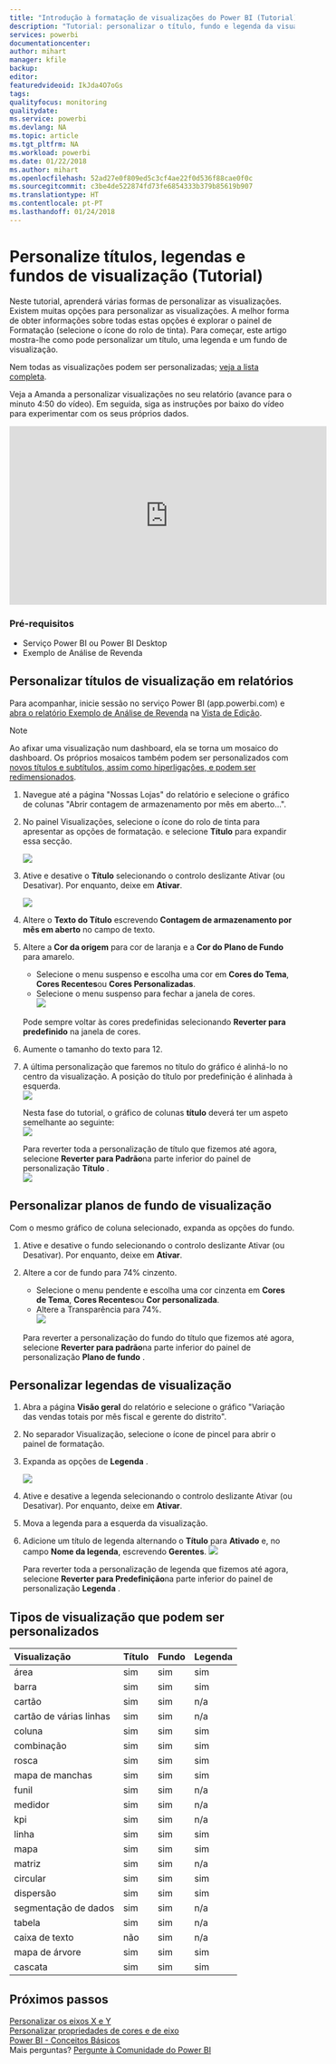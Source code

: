 ```yaml
---
title: "Introdução à formatação de visualizações do Power BI (Tutorial)"
description: "Tutorial: personalizar o título, fundo e legenda da visualização"
services: powerbi
documentationcenter: 
author: mihart
manager: kfile
backup: 
editor: 
featuredvideoid: IkJda4O7oGs
tags: 
qualityfocus: monitoring
qualitydate: 
ms.service: powerbi
ms.devlang: NA
ms.topic: article
ms.tgt_pltfrm: NA
ms.workload: powerbi
ms.date: 01/22/2018
ms.author: mihart
ms.openlocfilehash: 52ad27e0f809ed5c3cf4ae22f0d536f88cae0f0c
ms.sourcegitcommit: c3be4de522874fd73fe6854333b379b85619b907
ms.translationtype: HT
ms.contentlocale: pt-PT
ms.lasthandoff: 01/24/2018
---
```

# <a name="customize-visualization-titles-legends-and-backgrounds-tutorial"></a>Personalize títulos, legendas e fundos de visualização (Tutorial)
Neste tutorial, aprenderá várias formas de personalizar as visualizações.   Existem muitas opções para personalizar as visualizações. A melhor forma de obter informações sobre todas estas opções é explorar o painel de Formatação (selecione o ícone do rolo de tinta).  Para começar, este artigo mostra-lhe como pode personalizar um título, uma legenda e um fundo de visualização.  

Nem todas as visualizações podem ser personalizadas; [veja a lista completa](#list).  

Veja a Amanda a personalizar visualizações no seu relatório (avance para o minuto 4:50 do vídeo). Em seguida, siga as instruções por baixo do vídeo para experimentar com os seus próprios dados.

<iframe width="560" height="315" src="https://www.youtube.com/embed/IkJda4O7oGs" frameborder="0" allowfullscreen></iframe>

### <a name="prerequisites"></a>Pré-requisitos
- Serviço Power BI ou Power BI Desktop
- Exemplo de Análise de Revenda

## <a name="customize-visualization-titles-in-reports"></a>Personalizar títulos de visualização em relatórios
Para acompanhar, inicie sessão no serviço Power BI (app.powerbi.com) e [abra o relatório Exemplo de Análise de Revenda](sample-datasets.md) na [Vista de Edição](service-interact-with-a-report-in-editing-view.md).

> [!NOTE]
> Ao afixar uma visualização num dashboard, ela se torna um mosaico do dashboard.  Os próprios mosaicos também podem ser personalizados com [novos títulos e subtítulos, assim como hiperligações, e podem ser redimensionados](service-dashboard-edit-tile.md).
> 
> 

1. Navegue até a página "Nossas Lojas" do relatório e selecione o gráfico de colunas "Abrir contagem de armazenamento por mês em aberto...".
2. No painel Visualizações, selecione o ícone do rolo de tinta para apresentar as opções de formatação.  e selecione **Título** para expandir essa secção.  
   
   ![](media/power-bi-visualization-customize-title-background-and-legend/power-bi-formatting-menu.png)
3. Ative e desative o  **Título** selecionando o controlo deslizante Ativar (ou Desativar). Por enquanto, deixe em **Ativar**.  
   
   ![](media/power-bi-visualization-customize-title-background-and-legend/onoffslider.png)
4. Altere o **Texto do Título** escrevendo **Contagem de armazenamento por mês em aberto** no campo de texto.  
5. Altere a **Cor da origem** para cor de laranja e a **Cor do Plano de Fundo** para amarelo.
   
   * Selecione o menu suspenso e escolha uma cor em **Cores do Tema**, **Cores Recentes**ou **Cores Personalizadas**.
   * Selecione o menu suspenso para fechar a janela de cores.  
     ![](media/power-bi-visualization-customize-title-background-and-legend/customizecolorpicker.png)
   
   Pode sempre voltar às cores predefinidas selecionando **Reverter para predefinido** na janela de cores.
6. Aumente o tamanho do texto para 12.
7. A última personalização que faremos no título do gráfico é alinhá-lo no centro da visualização. A posição do título por predefinição é alinhada à esquerda.  
   ![](media/power-bi-visualization-customize-title-background-and-legend/customizealign.png)
   
    Nesta fase do tutorial, o gráfico de colunas **título** deverá ter um aspeto semelhante ao seguinte:  
    ![](media/power-bi-visualization-customize-title-background-and-legend/tutorialprogress1.png)
   
    Para reverter toda a personalização de título que fizemos até agora, selecione **Reverter para Padrão**na parte inferior do painel de personalização **Título** .  
    ![](media/power-bi-visualization-customize-title-background-and-legend/revertall.png)

## <a name="customize-visualization-backgrounds"></a>Personalizar planos de fundo de visualização
Com o mesmo gráfico de coluna selecionado, expanda as opções do fundo.

1. Ative e desative o fundo selecionando o controlo deslizante Ativar (ou Desativar). Por enquanto, deixe em **Ativar**.
2. Altere a cor de fundo para 74% cinzento.
   
   * Selecione o menu pendente e escolha uma cor cinzenta em **Cores de Tema**, **Cores Recentes**ou **Cor personalizada**.
   * Altere a Transparência para 74%.   
     ![](media/power-bi-visualization-customize-title-background-and-legend/power-bi-customize-background.png)
   
   Para reverter a personalização do fundo do título que fizemos até agora, selecione **Reverter para padrão**na parte inferior do painel de personalização **Plano de fundo** .

## <a name="customize-visualization-legends"></a>Personalizar legendas de visualização
1. Abra a página **Visão geral** do relatório e selecione o gráfico "Variação das vendas totais por mês fiscal e gerente do distrito".
2. No separador Visualização, selecione o ícone de pincel para abrir o painel de formatação.  
3. Expanda as opções de **Legenda** .
   
      ![](media/power-bi-visualization-customize-title-background-and-legend/legend.png)
4. Ative e desative a legenda selecionando o controlo deslizante Ativar (ou Desativar). Por enquanto, deixe em **Ativar**.
5. Mova a legenda para a esquerda da visualização.    
6. Adicione um título de legenda alternando o **Título** para **Ativado** e, no campo **Nome da legenda**, escrevendo **Gerentes**.
   ![](media/power-bi-visualization-customize-title-background-and-legend/legend-move.png)
   
   Para reverter toda a personalização de legenda que fizemos até agora, selecione **Reverter para Predefinição**na parte inferior do painel de personalização **Legenda** .

<a name="list"></a>

## <a name="visualization-types-that-can-be-customized"></a>Tipos de visualização que podem ser personalizados
| Visualização | Título | Fundo | Legenda |
|:--- |:--- |:--- |:--- |
| área |sim |sim |sim |
| barra |sim |sim |sim |
| cartão |sim |sim |n/a |
| cartão de várias linhas |sim |sim |n/a |
| coluna |sim |sim |sim |
| combinação |sim |sim |sim |
| rosca |sim |sim |sim |
| mapa de manchas |sim |sim |sim |
| funil |sim |sim |n/a |
| medidor |sim |sim |n/a |
| kpi |sim |sim |n/a |
| linha |sim |sim |sim |
| mapa |sim |sim |sim |
| matriz |sim |sim |n/a |
| circular |sim |sim |sim |
| dispersão |sim |sim |sim |
| segmentação de dados |sim |sim |n/a |
| tabela |sim |sim |n/a |
| caixa de texto |não |sim |n/a |
| mapa de árvore |sim |sim |sim |
| cascata |sim |sim |sim |

## <a name="next-steps"></a>Próximos passos
[Personalizar os eixos X e Y](power-bi-visualization-customize-x-axis-and-y-axis.md)  
[Personalizar propriedades de cores e de eixo](service-getting-started-with-color-formatting-and-axis-properties.md)  
[Power BI - Conceitos Básicos](service-basic-concepts.md)  
Mais perguntas? [Pergunte à Comunidade do Power BI](http://community.powerbi.com/)

